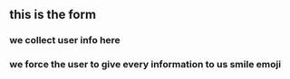## this is the form
### we collect user info here
### we force the user to give every information to us smile emoji 
